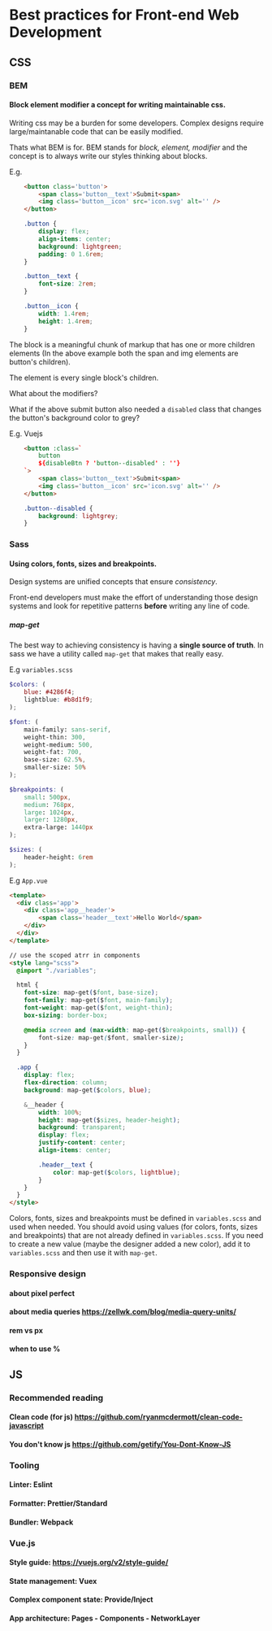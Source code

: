 # Best practices for Front-end Web Development

## CSS
### BEM
#### Block element modifier a concept for writing maintainable css.

Writing css may be a burden for some developers. Complex designs require large/maintanable code that can be easily modified.

Thats what BEM is for. BEM stands for *block, element, modifier* and the concept is to always write our styles thinking about blocks.

E.g.
```html
	<button class='button'>
		<span class='button__text'>Submit<span>
		<img class='button__icon' src='icon.svg' alt='' />
	</button>
```

```css
	.button {
		display: flex;
		align-items: center;
		background: lightgreen;
		padding: 0 1.6rem;
	}

	.button__text {
		font-size: 2rem;
	}

	.button__icon {
		width: 1.4rem;
		height: 1.4rem;
	}
```

The block is a meaningful chunk of markup that has one or more children elements (In the above example both the span and img elements are button's children).

The element is every single block's children.

What about the modifiers?

What if the above submit button also needed a `disabled` class that changes the button's background color to grey?

E.g. Vuejs
```html
	<button :class=`
		button 
		${disableBtn ? 'button--disabled' : ''}
	`>
		<span class='button__text'>Submit<span>
		<img class='button__icon' src='icon.svg' alt='' />
	</button>
```

```css
	.button--disabled {
		background: lightgrey;
	}
```

### Sass
#### Using colors, fonts, sizes and breakpoints.

Design systems are unified concepts that ensure *consistency*.

Front-end developers must make the effort of understanding those design systems and look for repetitive patterns **before** writing any line of code.

##### map-get

The best way to achieving consistency is having a **single source of truth**. In sass we have a utility called `map-get` that makes that really easy.

E.g `variables.scss`
```scss
$colors: (
	blue: #4286f4;
	lightblue: #b8d1f9;
);

$font: (
	main-family: sans-serif,	
	weight-thin: 300,
	weight-medium: 500,
	weight-fat: 700,
	base-size: 62.5%,
	smaller-size: 50%
);

$breakpoints: (
	small: 500px, 
	medium: 768px, 
	large: 1024px, 
	larger: 1280px, 
	extra-large: 1440px
);

$sizes: (
	header-height: 6rem
);
```

E.g `App.vue`
```html
<template>
  <div class='app'>
    <div class='app__header'>
    	<span class='header__text'>Hello World</span>
    </div>
  </div>
</template>

// use the scoped atrr in components
<style lang="scss">
  @import "./variables";

  html {
  	font-size: map-get($font, base-size);
    font-family: map-get($font, main-family);
    font-weight: map-get($font, weight-thin);
    box-sizing: border-box;

    @media screen and (max-width: map-get($breakpoints, small)) {
    	font-size: map-get($font, smaller-size);
    }
  }

  .app {
  	display: flex;
  	flex-direction: column;
  	background: map-get($colors, blue);

  	&__header {
  		width: 100%;
  		height: map-get($sizes, header-height);
  		background: transparent;
  		display: flex;
  		justify-content: center;
  		align-items: center;

  		.header__text {
  			color: map-get($colors, lightblue);
  		}
  	}
  }
</style>
```

Colors, fonts, sizes and breakpoints must be defined in `variables.scss` and used when needed. You should avoid using values (for colors, fonts, sizes and breakpoints) that are not already defined in `variables.scss`. If you need to create a new value (maybe the designer added a new color), add it to `variables.scss` and then use it with `map-get`.

### Responsive design
#### about pixel perfect  
#### about media queries https://zellwk.com/blog/media-query-units/
#### rem vs px
#### when to use %


## JS
### Recommended reading
#### Clean code (for js) https://github.com/ryanmcdermott/clean-code-javascript
#### You don't know js https://github.com/getify/You-Dont-Know-JS

### Tooling
#### Linter: Eslint
#### Formatter: Prettier/Standard
#### Bundler: Webpack

### Vue.js
#### Style guide: https://vuejs.org/v2/style-guide/
#### State management: Vuex
#### Complex component state: Provide/Inject
#### App architecture: Pages - Components - NetworkLayer


